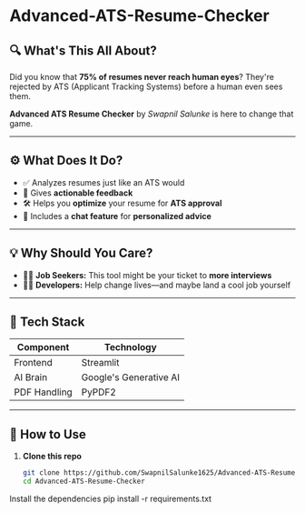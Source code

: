 # Advanced-ATS-Resume-Checker

## 🔍 What's This All About?
Did you know that **75% of resumes never reach human eyes**? They're rejected by ATS (Applicant Tracking Systems) before a human even sees them.

**Advanced ATS Resume Checker** by *Swapnil Salunke* is here to change that game.

---

## ⚙️ What Does It Do?
- ✅ Analyzes resumes just like an ATS would
- 📝 Gives **actionable feedback**
- 🛠️ Helps you **optimize** your resume for **ATS approval**
- 💬 Includes a **chat feature** for **personalized advice**

---

## 💡 Why Should You Care?
- 👩‍💼 **Job Seekers:** This tool might be your ticket to **more interviews**
- 👨‍💻 **Developers:** Help change lives—and maybe land a cool job yourself

---

## 🧰 Tech Stack

| Component        | Technology            |
|------------------|------------------------|
| Frontend         | Streamlit              |
| AI Brain         | Google's Generative AI |
| PDF Handling     | PyPDF2                 |

---

## 🚀 How to Use

1. **Clone this repo**
   ```bash
   git clone https://github.com/SwapnilSalunke1625/Advanced-ATS-Resume-Checker.git
   cd Advanced-ATS-Resume-Checker
Install the dependencies
pip install -r requirements.txt
